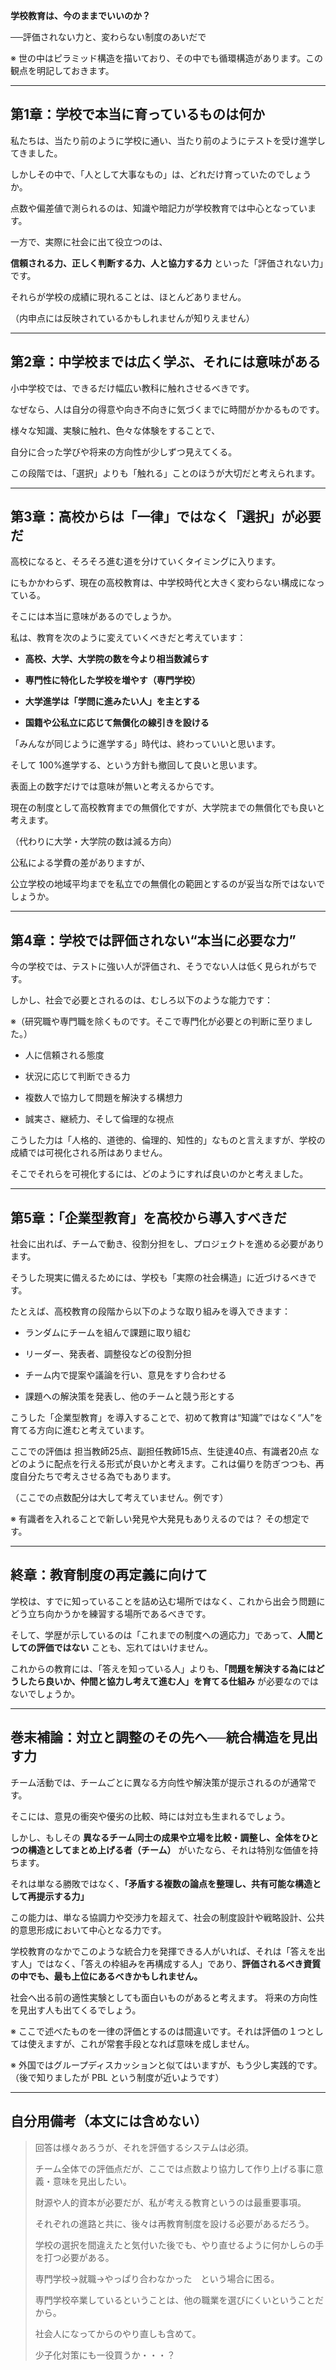 **学校教育は、今のままでいいのか？**

──評価されない力と、変わらない制度のあいだで

※ 世の中はピラミッド構造を描いており、その中でも循環構造があります。この観点を明記しておきます。

---

## 第1章：学校で本当に育っているものは何か

私たちは、当たり前のように学校に通い、当たり前のようにテストを受け進学してきました。

しかしその中で、「人として大事なもの」は、どれだけ育っていたのでしょうか。

点数や偏差値で測られるのは、知識や暗記力が学校教育では中心となっています。

一方で、実際に社会に出て役立つのは、

**信頼される力、正しく判断する力、人と協力する力** といった「評価されない力」です。

それらが学校の成績に現れることは、ほとんどありません。

（内申点には反映されているかもしれませんが知りえません）

---

## 第2章：中学校までは広く学ぶ、それには意味がある

小中学校では、できるだけ幅広い教科に触れさせるべきです。

なぜなら、人は自分の得意や向き不向きに気づくまでに時間がかかるものです。

様々な知識、実験に触れ、色々な体験をすることで、

自分に合った学びや将来の方向性が少しずつ見えてくる。

この段階では、「選択」よりも「触れる」ことのほうが大切だと考えられます。

---

## 第3章：高校からは「一律」ではなく「選択」が必要だ

高校になると、そろそろ進む道を分けていくタイミングに入ります。

にもかかわらず、現在の高校教育は、中学校時代と大きく変わらない構成になっている。

そこには本当に意味があるのでしょうか。

私は、教育を次のように変えていくべきだと考えています：

- **高校、大学、大学院の数を今より相当数減らす**
    
- **専門性に特化した学校を増やす（専門学校）**
    
- **大学進学は「学問に進みたい人」を主とする**
    
- **国籍や公私立に応じて無償化の線引きを設ける**
    

「みんなが同じように進学する」時代は、終わっていいと思います。

そして 100%進学する、という方針も撤回して良いと思います。

表面上の数字だけでは意味が無いと考えるからです。

現在の制度として高校教育までの無償化ですが、大学院までの無償化でも良いと考えます。

（代わりに大学・大学院の数は減る方向）

公私による学費の差がありますが、

公立学校の地域平均までを私立での無償化の範囲とするのが妥当な所ではないでしょうか。

---

## 第4章：学校では評価されない“本当に必要な力”

今の学校では、テストに強い人が評価され、そうでない人は低く見られがちです。

しかし、社会で必要とされるのは、むしろ以下のような能力です：

※（研究職や専門職を除くものです。そこで専門化が必要との判断に至りました。）

- 人に信頼される態度
    
- 状況に応じて判断できる力
    
- 複数人で協力して問題を解決する構想力
    
- 誠実さ、継続力、そして倫理的な視点
    

こうした力は「人格的、道徳的、倫理的、知性的」なものと言えますが、学校の成績では可視化される所はありません。

そこでそれらを可視化するには、どのようにすれば良いのかと考えました。

---

## 第5章：「企業型教育」を高校から導入すべきだ

社会に出れば、チームで動き、役割分担をし、プロジェクトを進める必要があります。

そうした現実に備えるためには、学校も「実際の社会構造」に近づけるべきです。

たとえば、高校教育の段階から以下のような取り組みを導入できます：

- ランダムにチームを組んで課題に取り組む
    
- リーダー、発表者、調整役などの役割分担
    
- チーム内で提案や議論を行い、意見をすり合わせる
    
- 課題への解決策を発表し、他のチームと競う形とする
    

こうした「企業型教育」を導入することで、初めて教育は“知識”ではなく“人”を育てる方向に進むと考えています。

ここでの評価は 担当教師25点、副担任教師15点、生徒達40点、有識者20点 などのように配点を行える形式が良いかと考えます。これは偏りを防ぎつつも、再度自分たちで考えさせる為でもあります。

（ここでの点数配分は大して考えていません。例です）

※ 有識者を入れることで新しい発見や大発見もありえるのでは？ その想定です。

---

## 終章：教育制度の再定義に向けて

学校は、すでに知っていることを詰め込む場所ではなく、これから出会う問題にどう立ち向かうかを練習する場所であるべきです。

そして、学歴が示しているのは「これまでの制度への適応力」であって、**人間としての評価ではない** ことも、忘れてはいけません。

これからの教育には、「答えを知っている人」よりも、**「問題を解決する為にはどうしたら良いか、仲間と協力し考えて進む人」を育てる仕組み** が必要なのではないでしょうか。

---

## 巻末補論：対立と調整のその先へ──統合構造を見出す力

チーム活動では、チームごとに異なる方向性や解決策が提示されるのが通常です。

そこには、意見の衝突や優劣の比較、時には対立も生まれるでしょう。

しかし、もしその **異なるチーム同士の成果や立場を比較・調整し、全体をひとつの構造としてまとめ上げる者（チーム）** がいたなら、それは特別な価値を持ちます。

それは単なる勝敗ではなく、**「矛盾する複数の論点を整理し、共有可能な構造として再提示する力」**

この能力は、単なる協調力や交渉力を超えて、社会の制度設計や戦略設計、公共的意思形成において中心となる力です。

学校教育のなかでこのような統合力を発揮できる人がいれば、それは「答えを出す人」ではなく、「答えの枠組みを再構成する人」であり、**評価されるべき資質の中でも、最も上位にあるべきかもしれません。**

社会へ出る前の適性実験としても面白いものがあると考えます。
将来の方向性を見出す人も出てくるでしょう。

※ ここで述べたものを一律の評価とするのは間違いです。それは評価の１つとしては使えますが、これが常套手段となれば意味を成しません。

※ 外国ではグループディスカッションと似てはいますが、もう少し実践的です。  
（後で知りましたが PBL という制度が近いようです）

---

## 自分用備考（本文には含めない）

> 回答は様々あろうが、それを評価するシステムは必須。
> 
> チーム全体での評価点だが、ここでは点数より協力して作り上げる事に意義・意味を見出したい。
> 
> 財源や人的資本が必要だが、私が考える教育というのは最重要事項。
> 
> それぞれの進路と共に、後々は再教育制度を設ける必要があるだろう。
> 
> 学校の選択を間違えたと気付いた後でも、やり直せるように何かしらの手を打つ必要がある。
> 
> 専門学校→就職→やっぱり合わなかった　という場合に困る。
> 
> 専門学校卒業しているということは、他の職業を選びにくいということだから。
> 
> 社会人になってからのやり直しも含めて。
> 
> 少子化対策にも一役買うか・・・？